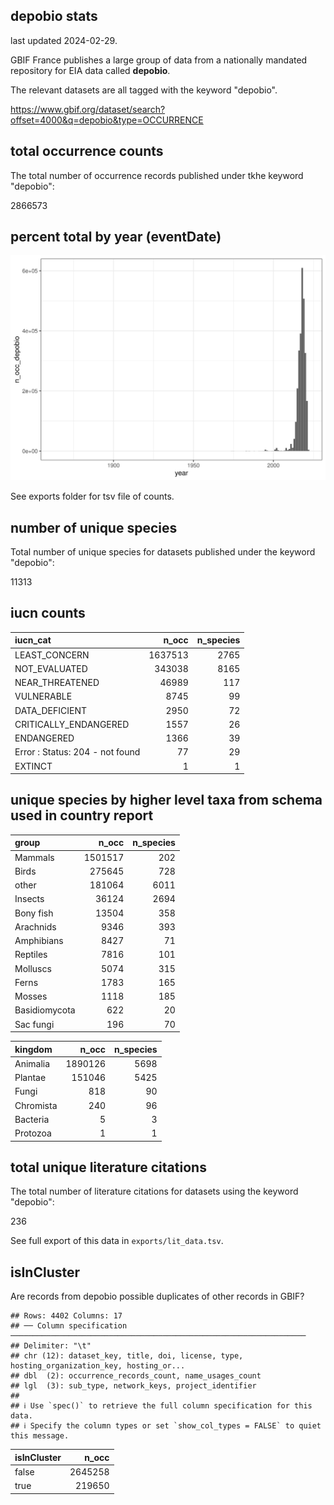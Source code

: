 ## depobio stats

last updated 2024-02-29.

GBIF France publishes a large group of data from a nationally mandated repository for EIA data called **depobio**.

The relevant datasets are all tagged with the keyword "depobio".

<https://www.gbif.org/dataset/search?offset=4000&q=depobio&type=OCCURRENCE>


## total occurrence counts



The total number of occurrence records published under tkhe keyword "depobio":

2866573

## percent total by year (eventDate)





![](https://raw.githubusercontent.com/jhnwllr/depobio-stats/main/plots/occ_by_year.png)

See exports folder for tsv file of counts.

## number of unique species



Total number of unique species for datasets published under the keyword "depobio":

11313

## iucn counts




|iucn_cat                        |   n_occ| n_species|
|:-------------------------------|-------:|---------:|
|LEAST_CONCERN                   | 1637513|      2765|
|NOT_EVALUATED                   |  343038|      8165|
|NEAR_THREATENED                 |   46989|       117|
|VULNERABLE                      |    8745|        99|
|DATA_DEFICIENT                  |    2950|        72|
|CRITICALLY_ENDANGERED           |    1557|        26|
|ENDANGERED                      |    1366|        39|
|Error : Status: 204 - not found |      77|        29|
|EXTINCT                         |       1|         1|

## unique species by higher level taxa from schema used in country report




|group         |   n_occ| n_species|
|:-------------|-------:|---------:|
|Mammals       | 1501517|       202|
|Birds         |  275645|       728|
|other         |  181064|      6011|
|Insects       |   36124|      2694|
|Bony fish     |   13504|       358|
|Arachnids     |    9346|       393|
|Amphibians    |    8427|        71|
|Reptiles      |    7816|       101|
|Molluscs      |    5074|       315|
|Ferns         |    1783|       165|
|Mosses        |    1118|       185|
|Basidiomycota |     622|        20|
|Sac fungi     |     196|        70|


|kingdom   |   n_occ| n_species|
|:---------|-------:|---------:|
|Animalia  | 1890126|      5698|
|Plantae   |  151046|      5425|
|Fungi     |     818|        90|
|Chromista |     240|        96|
|Bacteria  |       5|         3|
|Protozoa  |       1|         1|

## total unique literature citations



The total number of literature citations for datasets using the keyword "depobio":

236

See full export of this data in `exports/lit_data.tsv`.

## isInCluster

Are records from depobio possible duplicates of other records in GBIF?


```
## Rows: 4402 Columns: 17
## ── Column specification ──────────────────────────────────────────────────────────────────
## Delimiter: "\t"
## chr (12): dataset_key, title, doi, license, type, hosting_organization_key, hosting_or...
## dbl  (2): occurrence_records_count, name_usages_count
## lgl  (3): sub_type, network_keys, project_identifier
## 
## ℹ Use `spec()` to retrieve the full column specification for this data.
## ℹ Specify the column types or set `show_col_types = FALSE` to quiet this message.
```



|isInCluster |   n_occ|
|:-----------|-------:|
|false       | 2645258|
|true        |  219650|

<!-- GBIF total for comparison -->

<!-- # ```{r is in cluster gbif total, echo=FALSE,include=TRUE,results='asis'} -->

<!-- rgbif::occ_search(facet="isInCluster",limit=0)$facet$isInCluster %>%  -->

<!-- knitr::kable() -->

<!-- ``` -->
